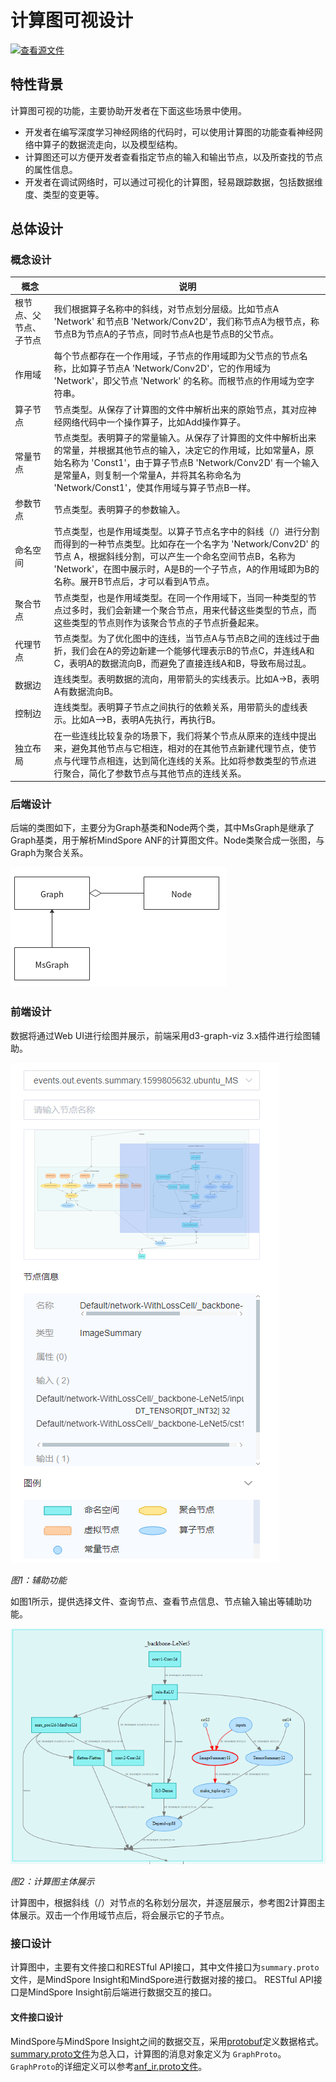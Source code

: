 # 计算图可视设计

[![查看源文件](https://mindspore-website.obs.cn-north-4.myhuaweicloud.com/website-images/r2.2/resource/_static/logo_source.svg)](https://gitee.com/mindspore/docs/blob/r2.2/docs/mindinsight/docs/source_zh_cn/graph_visual_design.md)

## 特性背景

计算图可视的功能，主要协助开发者在下面这些场景中使用。

- 开发者在编写深度学习神经网络的代码时，可以使用计算图的功能查看神经网络中算子的数据流走向，以及模型结构。
- 计算图还可以方便开发者查看指定节点的输入和输出节点，以及所查找的节点的属性信息。
- 开发者在调试网络时，可以通过可视化的计算图，轻易跟踪数据，包括数据维度、类型的变更等。

## 总体设计

### 概念设计

 |概念|说明|
 |--|--|
 |根节点、父节点、子节点|我们根据算子名称中的斜线，对节点划分层级。比如节点A 'Network' 和节点B 'Network/Conv2D'，我们称节点A为根节点，称节点B为节点A的子节点，同时节点A也是节点B的父节点。|
 |作用域|每个节点都存在一个作用域，子节点的作用域即为父节点的节点名称，比如算子节点A 'Network/Conv2D'，它的作用域为 'Network'，即父节点 'Network' 的名称。而根节点的作用域为空字符串。|
 |算子节点|节点类型。从保存了计算图的文件中解析出来的原始节点，其对应神经网络代码中一个操作算子，比如Add操作算子。|
 |常量节点|节点类型。表明算子的常量输入。从保存了计算图的文件中解析出来的常量，并根据其他节点的输入，决定它的作用域，比如常量A，原始名称为 'Const1'，由于算子节点B 'Network/Conv2D' 有一个输入是常量A，则复制一个常量A，并将其名称命名为 'Network/Const1'，使其作用域与算子节点B一样。|
 |参数节点|节点类型。表明算子的参数输入。|
 |命名空间|节点类型，也是作用域类型。以算子节点名字中的斜线（/）进行分割而得到的一种节点类型。比如存在一个名字为 'Network/Conv2D' 的节点 A，根据斜线分割，可以产生一个命名空间节点B，名称为 'Network'，在图中展示时，A是B的一个子节点，A的作用域即为B的名称。展开B节点后，才可以看到A节点。|
 |聚合节点|节点类型，也是作用域类型。在同一个作用域下，当同一种类型的节点过多时，我们会新建一个聚合节点，用来代替这些类型的节点，而这些类型的节点则作为该聚合节点的子节点折叠起来。|
 |代理节点|节点类型。为了优化图中的连线，当节点A与节点B之间的连线过于曲折，我们会在A的旁边新建一个能够代理表示B的节点C，并连线A和C，表明A的数据流向B，而避免了直接连线A和B，导致布局过乱。|
 |数据边|连线类型。表明数据的流向，用带箭头的实线表示。比如A->B，表明A有数据流向B。|
 |控制边|连线类型。表明算子节点之间执行的依赖关系，用带箭头的虚线表示。比如A-->B，表明A先执行，再执行B。|
 |独立布局|在一些连线比较复杂的场景下，我们将某个节点从原来的连线中提出来，避免其他节点与它相连，相对的在其他节点新建代理节点，使节点与代理节点相连，达到简化连线的关系。比如将参数类型的节点进行聚合，简化了参数节点与其他节点的连线关系。|

### 后端设计

后端的类图如下，主要分为Graph基类和Node两个类，其中MsGraph是继承了Graph基类，用于解析MindSpore ANF的计算图文件。Node类聚合成一张图，与Graph为聚合关系。

![类图设计](./images/graph_visual_class_design.png)

### 前端设计

数据将通过Web UI进行绘图并展示，前端采用d3-graph-viz 3.x插件进行绘图辅助。

![输入图片说明](./images/graph_visual_right_side.png)

*图1：辅助功能*

如图1所示，提供选择文件、查询节点、查看节点信息、节点输入输出等辅助功能。

![计算图主体展示](./images/graph_visual_main.png)

*图2：计算图主体展示*

计算图中，根据斜线（/）对节点的名称划分层次，并逐层展示，参考图2计算图主体展示。双击一个作用域节点后，将会展示它的子节点。

### 接口设计

计算图中，主要有文件接口和RESTful API接口，其中文件接口为`summary.proto`文件，是MindSpore Insight和MindSpore进行数据对接的接口。
RESTful API接口是MindSpore Insight前后端进行数据交互的接口。

#### 文件接口设计

MindSpore与MindSpore Insight之间的数据交互，采用[protobuf](https://developers.google.cn/protocol-buffers/docs/pythontutorial?hl=zh-cn)定义数据格式。
[summary.proto文件](https://gitee.com/mindspore/mindinsight/blob/r2.2/mindinsight/datavisual/proto_files/mindinsight_summary.proto)为总入口，计算图的消息对象定义为 `GraphProto`。`GraphProto`的详细定义可以参考[anf_ir.proto文件](https://gitee.com/mindspore/mindinsight/blob/r2.2/mindinsight/datavisual/proto_files/mindinsight_anf_ir.proto)。
